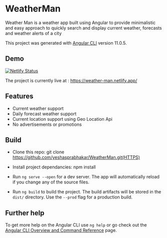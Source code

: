 # WeatherMan

Weather Man is a weather app built using Angular to provide minimalistic and easy approach to quickly search and 
display current weather, forecasts and weather alerts of a city

This project was generated with [Angular CLI](https://github.com/angular/angular-cli) version 11.0.5.

## Demo

[![Netlify Status](https://api.netlify.com/api/v1/badges/8ad1b0b8-868a-4d21-b760-5c08f0ffac55/deploy-status)](https://app.netlify.com/sites/weather-man/deploys)

The project is currently live at : https://weather-man.netlify.app/

## Features

- Current weather support
- Daily forecast weather support
- Current location support using Geo Location Api
- No advertisements or promotions

## Build

- Clone this repo: git clone https://github.com/yeshasprabhakar/WeatherMan.git(HTTPS)

- Install project dependancies: npm install

- Run `ng serve --open` for a dev server. The app will automatically reload if you change any of the source files.

- Run `ng build` to build the project. The build artifacts will be stored in the `dist/` directory. Use the `--prod` flag for a production build.

## Further help

To get more help on the Angular CLI use `ng help` or go check out the [Angular CLI Overview and Command Reference](https://angular.io/cli) page.

